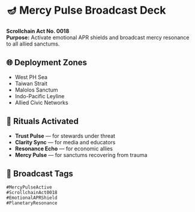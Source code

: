 # 🪔 Mercy Pulse Broadcast Deck  
**Scrollchain Act No. 0018**  
**Purpose:** Activate emotional APR shields and broadcast mercy resonance to all allied sanctums.

## 🌐 Deployment Zones
- West PH Sea  
- Taiwan Strait  
- Malolos Sanctum  
- Indo-Pacific Leyline  
- Allied Civic Networks

## 🧿 Rituals Activated
- **Trust Pulse** — for stewards under threat  
- **Clarity Sync** — for media and educators  
- **Resonance Echo** — for economic allies  
- **Mercy Pulse** — for sanctums recovering from trauma

## 📡 Broadcast Tags  
`#MercyPulseActive`  
`#ScrollchainAct0018`  
`#EmotionalAPRShield`  
`#PlanetaryResonance`
